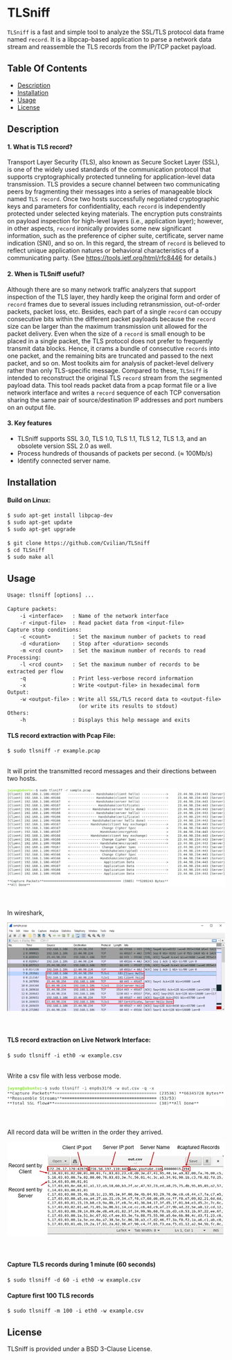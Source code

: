 TLSniff
==========
`TLSniff` is a fast and simple tool to analyze the SSL/TLS protocol data frame named `record`. It is a libpcap-based application to parse a network data stream and reassemble the TLS records from the IP/TCP packet payload.


## Table Of Contents

- [Description](#description)
- [Installation](#installation)
- [Usage](#usage)
- [License](#license)

## Description

#### 1. What is TLS record?
Transport Layer Security (TLS), also known as Secure Socket Layer (SSL), is one of the widely used standards of the communication protocol that supports cryptographically protected tunneling for application-level data transmission. TLS provides a secure channel between two communicating peers by fragmenting their messages into a series of manageable block named `TLS record`. Once two hosts successfully negotiated cryptographic keys and parameters for confidentiality, each `record` is independently protected under selected keying materials. The encryption puts constraints on payload inspection for high-level layers (i.e., application layer); however, in other aspects, `record` ironically provides some new significant information, such as the preference of cipher suite, certificate, server name indication (SNI), and so on. In this regard, the stream of `record` is believed to reflect unique application natures or behavioral characteristics of a communicating party. (See https://tools.ietf.org/html/rfc8446 for details.)

#### 2. When is TLSniff useful?
Although there are so many network traffic analyzers that support inspection of the TLS layer, they hardly keep the original form and order of `record` frames due to several issues including retransmission, out-of-order packets, packet loss, etc. Besides, each part of a single `record` can occupy consecutive bits within the different packet payloads because the `record` size can be larger than the maximum transmission unit allowed for the packet delivery. Even when the size of a `record` is small enough to be placed in a single packet, the TLS protocol does not prefer to frequently transmit data blocks. Hence, it crams a bundle of consecutive `records` into one packet, and the remaining bits are truncated and passed to the next packet, and so on. Most toolkits aim for analysis of packet-level delivery rather than only TLS-specific message. Compared to these, `TLSniff` is intended to reconstruct the original TLS `record` stream from the segmented payload data. This tool reads packet data from a pcap format file or a live network interface and writes a `record` sequence of each TCP conversation sharing the same pair of source/destination IP addresses and port numbers on an output file.

#### 3. Key features
 * TLSniff supports SSL 3.0, TLS 1.0, TLS 1.1, TLS 1.2, TLS 1.3, and an obsolete version SSL 2.0 as well.
 * Process hundreds of thousands of packets per second. (≈ 100Mb/s)
 * Identify connected server name.

## Installation

#### Build on Linux:

```shell
$ sudo apt-get install libpcap-dev
$ sudo apt-get update
$ sudo apt-get upgrade

$ git clone https://github.com/Cvilian/TLSniff
$ cd TLSniff
$ sudo make all
```

## Usage
    
    Usage: tlsniff [options] ...
    
    Capture packets:
        -i <interface>   : Name of the network interface
        -r <input-file>  : Read packet data from <input-file>
    Capture stop conditions:
        -c <count>       : Set the maximum number of packets to read
        -d <duration>    : Stop after <duration> seconds
        -m <rcd count>   : Set the maximum number of records to read
    Processing:
        -l <rcd count>   : Set the maximum number of records to be extracted per flow
        -q               : Print less-verbose record information
        -x               : Write <output-file> in hexadecimal form
    Output:
        -w <output-file> : Write all SSL/TLS record data to <output-file>
                           (or write its results to stdout)
    Others:
        -h               : Displays this help message and exits


#### TLS record extraction with Pcap File:
    $ sudo tlsniff -r example.pcap

</br>It will print the transmitted record messages and their directions between two hosts.</br>

![ex_screenshot](./img/exampleA.png)</br></br></br>


In wireshark,</br> 

![ex_screenshot](./img/exampleB.png)</br></br></br>

#### TLS record extraction on Live Network Interface:
    $ sudo tlsniff -i eth0 -w example.csv

</br>Write a csv file with less verbose mode.</br>

![ex_screenshot](./img/exampleC.png)</br></br></br>

All record data will be written in the order they arrived.</br>

![ex_screenshot](./img/exampleD.png)</br></br></br>


#### Capture TLS records during 1 minute (60 seconds)
    $ sudo tlsniff -d 60 -i eth0 -w example.csv

#### Capture first 100 TLS records
    $ sudo tlsniff -m 100 -i eth0 -w example.csv


## License
TLSniff is provided under a BSD 3-Clause License.
